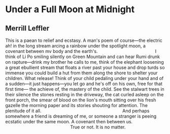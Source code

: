 # Under a Full Moon at Midnight
## Merrill Leffler
This is a paean to relief and ecstasy.
A man's poem of course—the electric ah!
in the long stream arcing a rainbow
under the spotlight moon, a covenant between
mv body and the earth's.
                                             I think of Li Po smiling
silently on Green Mountain and can hear Rumi
drunk on rapture—drink my brother he calls to me,
think of the elephant loosening a great ebullient
stream that floats a river past your house and drop
turds so immense you could build a hut from them
along the shore to shelter your children.
What release!
Think of your child pedaling under your hand
and of a sudden—it just happens—you let go
and he's off on his own, free for that first time—
the achieve of, the mastery of the child.
See the stalwart trees in their silence
the stones resting in the driveway, the cat curled asleep
on the front porch, the smear of blood
on the lion's mouth sitting over his fresh gazelle
the morning paper and its stories shouting
for attention. The plenitude of it all.
                                                                And perhaps
somewhere a friend is dreaming of me, or someone
a stranger is peeing ecstatic under the same moon.
A covenant then between us.
                                                    True or not. It is no
matter.